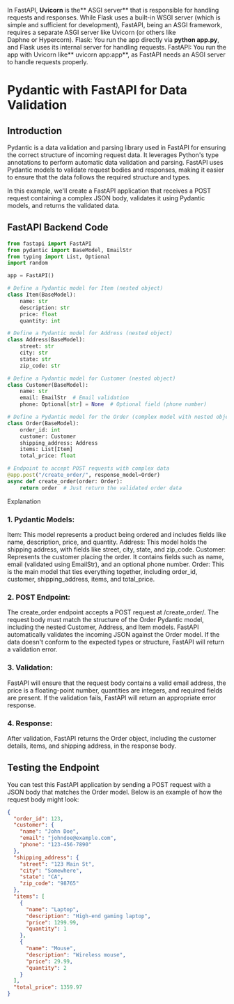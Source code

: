 In FastAPI, **Uvicorn** is the** ASGI server** that is responsible for handling requests and responses. While Flask uses a built-in WSGI server (which is simple and sufficient for development), FastAPI, being an ASGI framework, requires a separate ASGI server like Uvicorn (or others like Daphne or Hypercorn).
Flask: You run the app directly via **python app.py**, and Flask uses its internal server for handling requests.
FastAPI: You run the app with Uvicorn like** uvicorn app:app**, as FastAPI needs an ASGI server to handle requests properly.

# Pydantic with FastAPI for Data Validation

## Introduction

Pydantic is a data validation and parsing library used in FastAPI for ensuring the correct structure of incoming request data. It leverages Python's type annotations to perform automatic data validation and parsing. FastAPI uses Pydantic models to validate request bodies and responses, making it easier to ensure that the data follows the required structure and types.

In this example, we'll create a FastAPI application that receives a POST request containing a complex JSON body, validates it using Pydantic models, and returns the validated data.

## FastAPI Backend Code

```python
from fastapi import FastAPI
from pydantic import BaseModel, EmailStr
from typing import List, Optional
import random

app = FastAPI()

# Define a Pydantic model for Item (nested object)
class Item(BaseModel):
    name: str
    description: str
    price: float
    quantity: int

# Define a Pydantic model for Address (nested object)
class Address(BaseModel):
    street: str
    city: str
    state: str
    zip_code: str

# Define a Pydantic model for Customer (nested object)
class Customer(BaseModel):
    name: str
    email: EmailStr  # Email validation
    phone: Optional[str] = None  # Optional field (phone number)

# Define a Pydantic model for the Order (complex model with nested objects)
class Order(BaseModel):
    order_id: int
    customer: Customer
    shipping_address: Address
    items: List[Item]
    total_price: float

# Endpoint to accept POST requests with complex data
@app.post("/create_order/", response_model=Order)
async def create_order(order: Order):
    return order  # Just return the validated order data


```


Explanation
### 1. Pydantic Models:
Item: This model represents a product being ordered and includes fields like name, description, price, and quantity.
Address: This model holds the shipping address, with fields like street, city, state, and zip_code.
Customer: Represents the customer placing the order. It contains fields such as name, email (validated using EmailStr), and an optional phone number.
Order: This is the main model that ties everything together, including order_id, customer, shipping_address, items, and total_price.
### 2. POST Endpoint:
The create_order endpoint accepts a POST request at /create_order/.
The request body must match the structure of the Order Pydantic model, including the nested Customer, Address, and Item models.
FastAPI automatically validates the incoming JSON against the Order model. If the data doesn't conform to the expected types or structure, FastAPI will return a validation error.
### 3. Validation:
FastAPI will ensure that the request body contains a valid email address, the price is a floating-point number, quantities are integers, and required fields are present. If the validation fails, FastAPI will return an appropriate error response.
### 4. Response:
After validation, FastAPI returns the Order object, including the customer details, items, and shipping address, in the response body.


## Testing the Endpoint
You can test this FastAPI application by sending a POST request with a JSON body that matches the Order model. Below is an example of how the request body might look:

```json
{
  "order_id": 123,
  "customer": {
    "name": "John Doe",
    "email": "johndoe@example.com",
    "phone": "123-456-7890"
  },
  "shipping_address": {
    "street": "123 Main St",
    "city": "Somewhere",
    "state": "CA",
    "zip_code": "98765"
  },
  "items": [
    {
      "name": "Laptop",
      "description": "High-end gaming laptop",
      "price": 1299.99,
      "quantity": 1
    },
    {
      "name": "Mouse",
      "description": "Wireless mouse",
      "price": 29.99,
      "quantity": 2
    }
  ],
  "total_price": 1359.97
}
```

